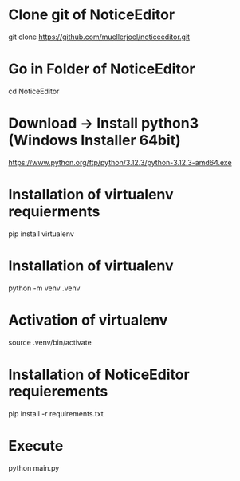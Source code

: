 # Clone git of NoticeEditor

git clone https://github.com/muellerjoel/noticeeditor.git

# Go in Folder of NoticeEditor

cd NoticeEditor

# Download -> Install python3 (Windows Installer 64bit)

https://www.python.org/ftp/python/3.12.3/python-3.12.3-amd64.exe

# Installation of virtualenv requierments

pip install virtualenv

# Installation of virtualenv

python -m venv .venv

# Activation of virtualenv

source .venv/bin/activate

# Installation of NoticeEditor requierements

pip install -r requirements.txt

# Execute

python main.py
